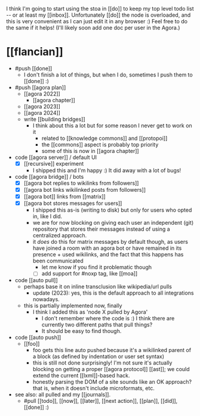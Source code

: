 I think I'm going to start using the stoa in [[do]] to keep my top level todo list -- or at least my [[inbox]]. Unfortunately [[do]] the node is overloaded, and this is very convenient as I can just edit it in any browser :) Feel free to do the same if it helps! (I'll likely soon add one doc per user in the Agora.)

# [[flancian]]
- #push [[done]]
    - I don't finish a lot of things, but when I do, sometimes I push them to [[done]] :)
- #push [[agora plan]]
    - [[agora 2022]]
        - [[agora chapter]]
    - [[agora 2023]]
    - [[agora 2024]]
    - write [[building bridges]]
      - I think about this a lot but for some reason I never get to work on it
          - related to [[knowledge commons]] and [[protopoi]]
          - the [[commons]] aspect is probably top priority
          - some of this is now in [[agora chapter]]
- code [[agora server]] / default UI
    - [x] [[recursive]] experiment
      - I shipped this and I'm happy :) It did away with a lot of bugs!
- code [[agora bridge]] / bots
  - [x] [[agora bot replies to wikilinks from followers]]
  - [x] [[agora bot links wikilinked posts from followers]]
  - [x] [[agora bot]] links from [[matrix]]
  - [x] [[agora bot stores messages for users]]
      - I shipped this as-is (writing to disk) but only for users who opted in, like I did.
      - we are for now blocking on giving each user an independent (git) repository that stores their messages instead of using a centralized approach.
      - it *does* do this for matrix messages by default though, as users have joined a room with an agora bot or have remained in its presence + used wikilinks, and the fact that this happens has been communicated
          - let me know if you find it problematic though
          - [ ] add support for #noxp tag, like [[moa]]
- code [[auto pull]]
  - perhaps base it on inline transclusion like wikipedia/url pulls
      - update (2023): yes, this is the default approach to all integrations nowadays.
  - this is partially implemented now, finally
      - I think I added this as 'node X pulled by Agora'
          - I don't remember where the code is :) I think there are currently two different paths that pull things?
          - It should be easy to find though.
- code [[auto push]]
  - [[foo]]
      - foo gets this line auto pushed because it's a wikilinked parent of a block (as defined by indentation or user set syntax)
      - this is still not done surprisingly! I'm not sure it's actually blocking on getting a proper [[agora protocol]] [[ast]]; we could extend the current [[lxml]]-based hack.
      - honestly parsing the DOM of a site sounds like an OK approach? that is, when it doesn't include microformats, etc.
- see also: all pulled and my [[journals]].
    - #pull [[todo]], [[now]], [[later]], [[next action]], [[plan]], [[did]], [[done]] :)